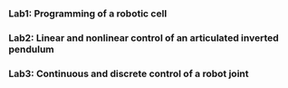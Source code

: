 ### Lab1: Programming of a robotic cell

### Lab2: Linear and nonlinear control of an articulated inverted pendulum

### Lab3: Continuous and discrete control of a robot joint
